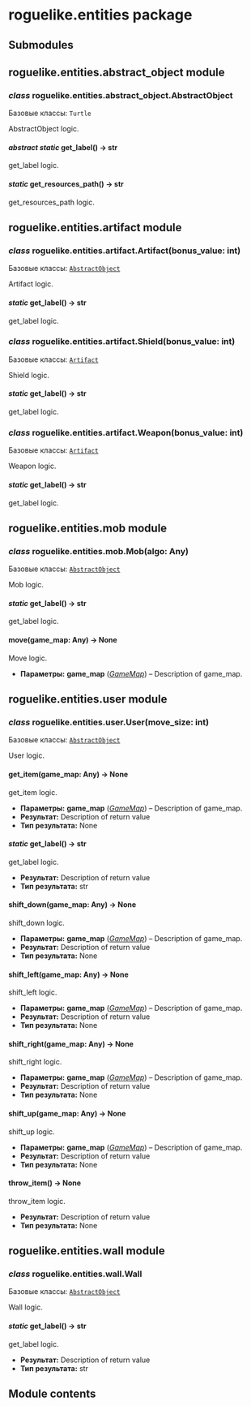# roguelike.entities package

## Submodules

## roguelike.entities.abstract_object module

### *class* roguelike.entities.abstract_object.AbstractObject

Базовые классы: `Turtle`

AbstractObject logic.

#### *abstract static* get_label() → str

get_label logic.

#### *static* get_resources_path() → str

get_resources_path logic.

## roguelike.entities.artifact module

### *class* roguelike.entities.artifact.Artifact(bonus_value: int)

Базовые классы: [`AbstractObject`](#roguelike.entities.abstract_object.AbstractObject)

Artifact logic.

#### *static* get_label() → str

get_label logic.

### *class* roguelike.entities.artifact.Shield(bonus_value: int)

Базовые классы: [`Artifact`](#roguelike.entities.artifact.Artifact)

Shield logic.

#### *static* get_label() → str

get_label logic.

### *class* roguelike.entities.artifact.Weapon(bonus_value: int)

Базовые классы: [`Artifact`](#roguelike.entities.artifact.Artifact)

Weapon logic.

#### *static* get_label() → str

get_label logic.

## roguelike.entities.mob module

### *class* roguelike.entities.mob.Mob(algo: Any)

Базовые классы: [`AbstractObject`](#roguelike.entities.abstract_object.AbstractObject)

Mob logic.

#### *static* get_label() → str

get_label logic.

#### move(game_map: Any) → None

Move logic.

* **Параметры:**
  **game_map** ([*GameMap*](roguelike.map.md#roguelike.map.map.GameMap)) – Description of game_map.

## roguelike.entities.user module

### *class* roguelike.entities.user.User(move_size: int)

Базовые классы: [`AbstractObject`](#roguelike.entities.abstract_object.AbstractObject)

User logic.

#### get_item(game_map: Any) → None

get_item logic.

* **Параметры:**
  **game_map** ([*GameMap*](roguelike.map.md#roguelike.map.map.GameMap)) – Description of game_map.
* **Результат:**
  Description of return value
* **Тип результата:**
  None

#### *static* get_label() → str

get_label logic.

* **Результат:**
  Description of return value
* **Тип результата:**
  str

#### shift_down(game_map: Any) → None

shift_down logic.

* **Параметры:**
  **game_map** ([*GameMap*](roguelike.map.md#roguelike.map.map.GameMap)) – Description of game_map.
* **Результат:**
  Description of return value
* **Тип результата:**
  None

#### shift_left(game_map: Any) → None

shift_left logic.

* **Параметры:**
  **game_map** ([*GameMap*](roguelike.map.md#roguelike.map.map.GameMap)) – Description of game_map.
* **Результат:**
  Description of return value
* **Тип результата:**
  None

#### shift_right(game_map: Any) → None

shift_right logic.

* **Параметры:**
  **game_map** ([*GameMap*](roguelike.map.md#roguelike.map.map.GameMap)) – Description of game_map.
* **Результат:**
  Description of return value
* **Тип результата:**
  None

#### shift_up(game_map: Any) → None

shift_up logic.

* **Параметры:**
  **game_map** ([*GameMap*](roguelike.map.md#roguelike.map.map.GameMap)) – Description of game_map.
* **Результат:**
  Description of return value
* **Тип результата:**
  None

#### throw_item() → None

throw_item logic.

* **Результат:**
  Description of return value
* **Тип результата:**
  None

## roguelike.entities.wall module

### *class* roguelike.entities.wall.Wall

Базовые классы: [`AbstractObject`](#roguelike.entities.abstract_object.AbstractObject)

Wall logic.

#### *static* get_label() → str

get_label logic.

* **Результат:**
  Description of return value
* **Тип результата:**
  str

## Module contents
